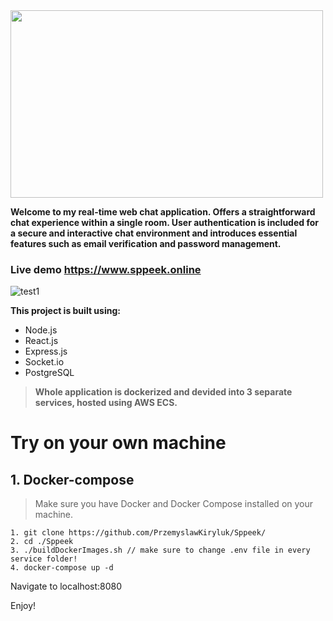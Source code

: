 <img src="https://github.com/PrzemyslawKiryluk/Sppeek/assets/61840719/d3b52217-2678-4b5a-b405-13df57340be9" width="500" height="300" padding="0"/>

**Welcome to my real-time web chat application. Offers a straightforward chat experience within a single room. User authentication is included for a secure and interactive chat environment and introduces essential features such as email verification and password management.**

### Live demo https://www.sppeek.online


![test1](https://github.com/PrzemyslawKiryluk/Sppeek/assets/61840719/4475a6e7-206b-4bd5-8b54-1801e80ec4eb)


**This project is built using:**

- Node.js
- React.js
- Express.js
- Socket.io
- PostgreSQL

> **Whole application is dockerized and devided into 3 separate services, hosted using AWS ECS.**
# Try on your own machine
## 1. Docker-compose
  > Make sure you have Docker and Docker Compose installed on your machine.  
  ```
  1. git clone https://github.com/PrzemyslawKiryluk/Sppeek/
  2. cd ./Sppeek
  3. ./buildDockerImages.sh // make sure to change .env file in every service folder!
  4. docker-compose up -d
  ```
  Navigate to localhost:8080
  
  Enjoy!

